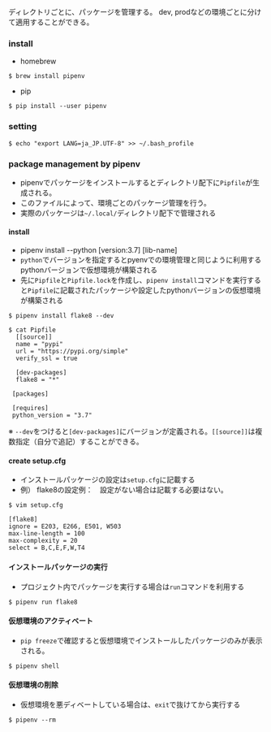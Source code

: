 ディレクトリごとに、パッケージを管理する。 
dev, prodなどの環境ごとに分けて適用することができる。 

### install 

- homebrew 
```
$ brew install pipenv
```

- pip

```
$ pip install --user pipenv
```

### setting

```
$ echo "export LANG=ja_JP.UTF-8" >> ~/.bash_profile
```

### package management by pipenv
  
- pipenvでパッケージをインストールするとディレクトリ配下に`Pipfile`が生成される。　
- このファイルによって、環境ごとのパッケージ管理を行う。
- 実際のパッケージは`~/.local/`ディレクトリ配下で管理される
 
#### install  

- pipenv install --python [version:3.7] [lib-name]
 - `python`でバージョンを指定するとpyenvでの環境管理と同じように利用するpythonバージョンで仮想環境が構築される
- 先に`Pipfile`と`Pipfile.lock`を作成し、`pipenv install`コマンドを実行すると`Pipfile`に記載されたパッケージや設定したpythonバージョンの仮想環境が構築される

```
$ pipenv install flake8 --dev

$ cat Pipfile
  [[source]]
  name = "pypi"
  url = "https://pypi.org/simple"
  verify_ssl = true
  
  [dev-packages]
  flake8 = "*"
  
 [packages]
 
 [requires]
 python_version = "3.7"
```  
※ `--dev`をつけると`[dev-packages]`にバージョンが定義される。`[[source]]`は複数指定（自分で追記）することができる。

#### create setup.cfg

- インストールパッケージの設定は`setup.cfg`に記載する
- 例） flake8の設定例：　設定がない場合は記載する必要はない。

```
$ vim setup.cfg

[flake8]
ignore = E203, E266, E501, W503
max-line-length = 100
max-complexity = 20
select = B,C,E,F,W,T4
```

#### インストールパッケージの実行

- プロジェクト内でパッケージを実行する場合は`run`コマンドを利用する

```
$ pipenv run flake8
```

#### 仮想環境のアクティベート

- `pip freeze`で確認すると仮想環境でインストールしたパッケージのみが表示される。

```
$ pipenv shell
```

#### 仮想環境の削除

- 仮想環境を悪ディベートしている場合は、`exit`で抜けてから実行する

```
$ pipenv --rm
```



